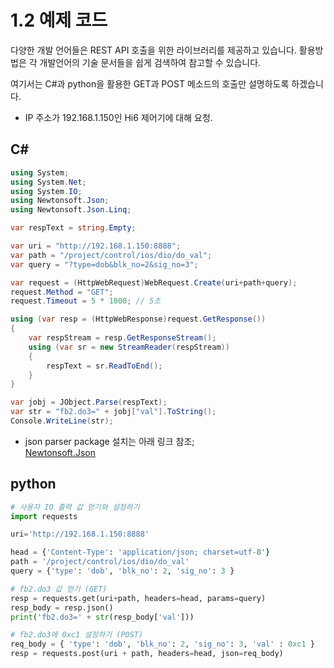 # 1.2 예제 코드

다양한 개발 언어들은 REST API 호출을 위한 라이브러리를 제공하고 있습니다. 활용방법은 각 개발언어의 기술 문서들을 쉽게 검색하여 참고할 수 있습니다.

여기서는 C#과 python을 활용한 GET과 POST 메소드의 호출만 설명하도록 하겠습니다.

- IP 주소가 192.168.1.150인 Hi6 제어기에 대해 요청.

## C#
```csharp
using System;
using System.Net;
using System.IO;
using Newtonsoft.Json;
using Newtonsoft.Json.Linq;

var respText = string.Empty;

var uri = "http://192.168.1.150:8888";
var path = "/project/control/ios/dio/do_val";
var query = "?type=dob&blk_no=2&sig_no=3";

var request = (HttpWebRequest)WebRequest.Create(uri+path+query);
request.Method = "GET";
request.Timeout = 5 * 1000; // 5초

using (var resp = (HttpWebResponse)request.GetResponse())
{
	var respStream = resp.GetResponseStream();
	using (var sr = new StreamReader(respStream))
	{
		respText = sr.ReadToEnd();
	}
}

var jobj = JObject.Parse(respText);
var str = "fb2.do3=" + jobj["val"].ToString();
Console.WriteLine(str);
```
* json parser package 설치는 아래 링크 참조;  
[Newtonsoft.Json](https://www.nuget.org/packages/Newtonsoft.Json/)


## python
```python
# 사용자 IO 출력 값 얻기와 설정하기
import requests

uri='http://192.168.1.150:8888'

head = {'Content-Type': 'application/json; charset=utf-8'}
path = '/project/control/ios/dio/do_val'
query = {'type': 'dob', 'blk_no': 2, 'sig_no': 3 }

# fb2.do3 값 얻기 (GET)
resp = requests.get(uri+path, headers=head, params=query)
resp_body = resp.json()
print('fb2.do3=' + str(resp_body['val']))

# fb2.do3에 0xc1 설정하기 (POST)
req_body = { 'type': 'dob', 'blk_no': 2, 'sig_no': 3, 'val' : 0xc1 }
resp = requests.post(uri + path, headers=head, json=req_body)
```
